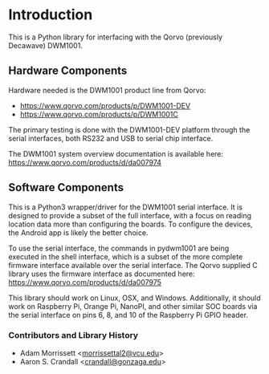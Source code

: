 # Introduction

This is a Python library for interfacing with the Qorvo (previously Decawave) DWM1001.

## Hardware Components

Hardware needed is the DWM1001 product line from Qorvo:
- https://www.qorvo.com/products/p/DWM1001-DEV
- https://www.qorvo.com/products/p/DWM1001C

The primary testing is done with the DWM1001-DEV platform through the serial interfaces, both RS232 and USB to serial chip interface.

The DWM1001 system overview documentation is available here: https://www.qorvo.com/products/d/da007974 

## Software Components

This is a Python3 wrapper/driver for the DWM1001 serial interface.
It is designed to provide a subset of the full interface, with a focus on reading location data more than configuring the boards.
To configure the devices, the Android app is likely the better choice.

To use the serial interface, the commands in pydwm1001 are being executed in the shell interface, which is a subset of the more complete firmware interface available over the serial interface.
The Qorvo supplied C library uses the firmware interface as documented here: https://www.qorvo.com/products/d/da007975 

This library should work on Linux, OSX, and Windows.
Additionally, it should work on Raspberry Pi, Orange Pi, NanoPI, and other similar SOC boards via the serial interface on pins 6, 8, and 10 of the Raspberry Pi GPIO header.

### Contributors and Library History

- Adam Morrissett \<morrissettal2@vcu.edu>
- Aaron S. Crandall \<crandall@gonzaga.edu>

